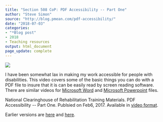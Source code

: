 ```yaml
---
title: "Section 508 CoP: PDF Accessibility -- Part One"
author: "Steve Simon"
source: "http://blog.pmean.com/pdf-accessibility/"
date: "2018-07-03"
categories:
- "*Blog post"
- 2018
- Teaching resources
output: html_document
page_update: complete
---
```


![](http://www.pmean.com/new-images/18/pdf-accessibility01.png)

<!---More--->

I have been somewhat lax in making my work accessible for people with disabilities. This video covers some of the basic things you can do with a PDF file to insure that it is can be easily read by screen reading software. There are similar videos for [Microsoft Word][you2] and [Microsoft Powerpoint][you3] files.

National Clearinghouse of Rehabilitation Training Materials. PDF Accessibility -- Part One. Publsied on Feb6, 2017. Available in [video format][you1].

[you1]: https://www.youtube.com/watch?v=PJvDoArpZ0g
[you2]: https://www.youtube.com/watch?v=6Enn9gJU_EE
[you3]: https://www.youtube.com/watch?v=qBhx0EzDP34

Earlier versions are [here][sim1] and [here][sim2].
 
[sim1]: http://blog.pmean.com/pdf-accessibility/
[sim2]: http://new.pmean.com/pdf-accessibility/
